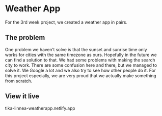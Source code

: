 # Weather App

For the 3rd week project, we created a weather app in pairs. 

## The problem

One problem we haven't solve is that the sunset and sunrise time only works for cities with the same timezone as ours. Hopefully in the future we can find a solution to that. 
We had some problems with making the search city to work. There are some confusion here and there, but we managed to solve it. We Google a lot and we also try to see how other people do it. For this project especially, we are very proud that we actually make something from scratch. 

## View it live

tika-linnea-weatherapp.netlify.app
